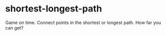 # shortest-longest-path
Game on time. Connect points in the shortest or longest path. How far you can get?
